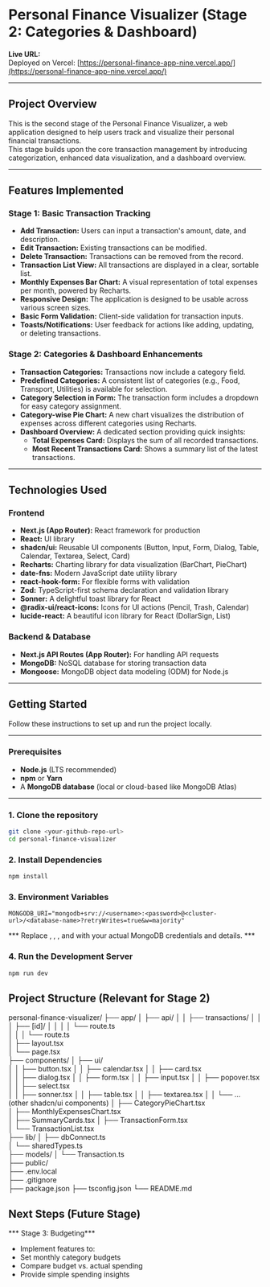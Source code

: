 # Personal Finance Visualizer (Stage 2: Categories & Dashboard)

**Live URL:**  
Deployed on Vercel: [https://personal-finance-app-nine.vercel.app/](https://personal-finance-app-nine.vercel.app/)

---

## Project Overview
This is the second stage of the Personal Finance Visualizer, a web application designed to help users track and visualize their personal financial transactions.  
This stage builds upon the core transaction management by introducing categorization, enhanced data visualization, and a dashboard overview.

---

## Features Implemented

### Stage 1: Basic Transaction Tracking
- **Add Transaction:** Users can input a transaction's amount, date, and description.
- **Edit Transaction:** Existing transactions can be modified.
- **Delete Transaction:** Transactions can be removed from the record.
- **Transaction List View:** All transactions are displayed in a clear, sortable list.
- **Monthly Expenses Bar Chart:** A visual representation of total expenses per month, powered by Recharts.
- **Responsive Design:** The application is designed to be usable across various screen sizes.
- **Basic Form Validation:** Client-side validation for transaction inputs.
- **Toasts/Notifications:** User feedback for actions like adding, updating, or deleting transactions.

### Stage 2: Categories & Dashboard Enhancements
- **Transaction Categories:** Transactions now include a category field.
- **Predefined Categories:** A consistent list of categories (e.g., Food, Transport, Utilities) is available for selection.
- **Category Selection in Form:** The transaction form includes a dropdown for easy category assignment.
- **Category-wise Pie Chart:** A new chart visualizes the distribution of expenses across different categories using Recharts.
- **Dashboard Overview:** A dedicated section providing quick insights:
  - **Total Expenses Card:** Displays the sum of all recorded transactions.
  - **Most Recent Transactions Card:** Shows a summary list of the latest transactions.

---

## Technologies Used

### Frontend
- **Next.js (App Router):** React framework for production
- **React:** UI library
- **shadcn/ui:** Reusable UI components (Button, Input, Form, Dialog, Table, Calendar, Textarea, Select, Card)
- **Recharts:** Charting library for data visualization (BarChart, PieChart)
- **date-fns:** Modern JavaScript date utility library
- **react-hook-form:** For flexible forms with validation
- **Zod:** TypeScript-first schema declaration and validation library
- **Sonner:** A delightful toast library for React
- **@radix-ui/react-icons:** Icons for UI actions (Pencil, Trash, Calendar)
- **lucide-react:** A beautiful icon library for React (DollarSign, List)

### Backend & Database
- **Next.js API Routes (App Router):** For handling API requests
- **MongoDB:** NoSQL database for storing transaction data
- **Mongoose:** MongoDB object data modeling (ODM) for Node.js

---

## Getting Started

Follow these instructions to set up and run the project locally.

---

### Prerequisites
- **Node.js** (LTS recommended)
- **npm** or **Yarn**
- A **MongoDB database** (local or cloud-based like MongoDB Atlas)

---

### 1. Clone the repository
```bash
git clone <your-github-repo-url>
cd personal-finance-visualizer
```

### 2. Install Dependencies
```bash
npm install
```

### 3. Environment Variables
```php-template
MONGODB_URI="mongodb+srv://<username>:<password>@<cluster-url>/<database-name>?retryWrites=true&w=majority"
```
*** Replace <username>, <password>, <cluster-url>, and <database-name> with your actual MongoDB credentials and details. ***

### 4.  Run the Development Server
```bash
npm run dev
```

## Project Structure (Relevant for Stage 2)
personal-finance-visualizer/
├── app/
│   ├── api/
│   │   ├── transactions/
│   │   │   ├── [id]/
│   │   │   │   └── route.ts         
│   │   │   └── route.ts              
│   ├── layout.tsx                   
│   └── page.tsx                     
├── components/
│   ├── ui/                           
│   │   ├── button.tsx
│   │   ├── calendar.tsx
│   │   ├── card.tsx                  
│   │   ├── dialog.tsx
│   │   ├── form.tsx
│   │   ├── input.tsx
│   │   ├── popover.tsx
│   │   ├── select.tsx                
│   │   ├── sonner.tsx
│   │   ├── table.tsx
│   │   ├── textarea.tsx
│   │   └── ... (other shadcn/ui components)
│   ├── CategoryPieChart.tsx         
│   ├── MonthlyExpensesChart.tsx   
│   ├── SummaryCards.tsx
│   ├── TransactionForm.tsx         
│   └── TransactionList.tsx           
├── lib/
│   ├── dbConnect.ts  
│   └── sharedTypes.ts              
├── models/
│   └── Transaction.ts                
├── public/                           
├── .env.local                   
├── .gitignore                       
├── package.json
├── tsconfig.json
└── README.md                     


## Next Steps (Future Stage)
*** Stage 3: Budgeting***

- Implement features to:
- Set monthly category budgets
- Compare budget vs. actual spending
- Provide simple spending insights
